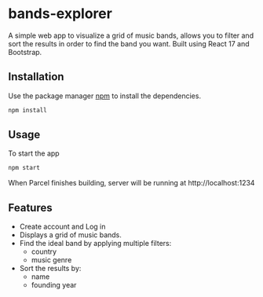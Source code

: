 # bands-explorer

A simple web app to visualize a grid of music bands, allows you to filter and sort the results in order to find the band you want. Built using React 17 and Bootstrap.

## Installation

Use the package manager [npm](https://docs.npmjs.com/getting-started) to install the dependencies.

```bash
npm install
```

## Usage

To start the app

```javascript
npm start
```

When Parcel finishes building, server will be running at http://localhost:1234

## Features

- Create account and Log in
- Displays a grid of music bands.
- Find the ideal band by applying multiple filters:
  - country
  - music genre
- Sort the results by:
  - name
  - founding year
